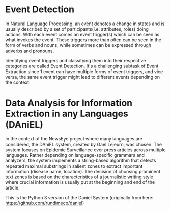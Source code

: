 # Event Detection

In Natural Language Processing, an event denotes a change in states and is usually described by a set of participants(i.e. attributes, roles) doing actions. With each event comes an event trigger(s) which can be seen as what invokes the event. These triggers more than often can be seen in the form of verbs and nouns, while sometimes can be expressed through adverbs and pronouns. 

Identifying event triggers and classifying them into their respective categories are called Event Detection. It's a challenging subtask of Event Extraction since 1 event can have multiple forms of event triggers, and vice versa, the same event trigger might lead to different events depending on the context.

# Data Analysis for Information Extraction in any Languages (DAniEL)

In the context of the NewsEye project where many languages are considered, the DAniEL system, created by Gael Lejeurn, was chosen. The system focuses on Epidemic Surveillance over press articles across multiple languages. Rather depending on language-specific grammars and analyzers, the system implements a string-based algorithm that detects repeated maximal substrings in salient zones to extract important information (disease name, location). The decision of choosing prominent text zones is based on the characteristics of a journalistic writing style where crucial information is usually put at the beginning and end of the article.

This is the Python 3 version of the Daniel System (originally from here: https://github.com/rundimeco/daniel)



